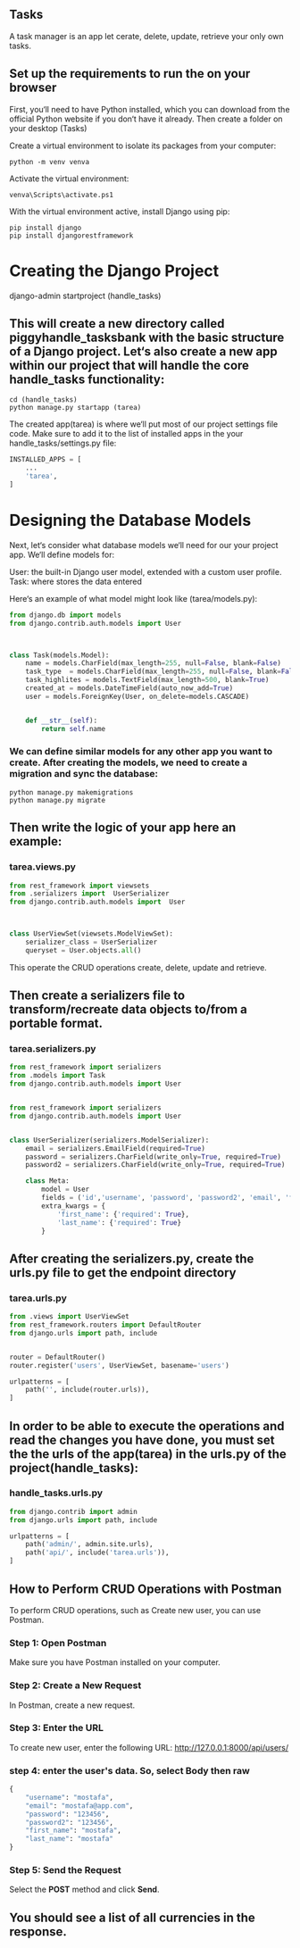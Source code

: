 ## Tasks

A task manager is an app let cerate, delete, update, retrieve your only own tasks.



## Set up the requirements to run the on your browser

First, you‘ll need to have Python installed, which you can download from the official Python website if you don‘t have it already. Then create a folder on your desktop (Tasks)

Create a virtual environment to isolate its packages from your computer:

```terminal(powershell)
python -m venv venva
```

Activate the virtual environment:

```terminal(powershell)
venva\Scripts\activate.ps1
```

With the virtual environment active, install Django using pip:

```terminal(powershell)
pip install django
pip install djangorestframework
```

# Creating the Django Project

django-admin startproject (handle_tasks)

## This will create a new directory called piggyhandle_tasksbank with the basic structure of a Django project. Let‘s also create a new app within our project that will handle the core handle_tasks functionality:

```terminal(powershell)
cd (handle_tasks)
python manage.py startapp (tarea)
```

The created app(tarea) is where we‘ll put most of our project settings file code. Make sure to add it to the list of installed apps in the your handle_tasks/settings.py file:

```python
INSTALLED_APPS = [
    ...
    'tarea',
]
```

# Designing the Database Models

Next, let‘s consider what database models we‘ll need for our your project app. We‘ll define models for:

User: the built-in Django user model, extended with a custom user profile.
Task: where stores the data entered

Here‘s an example of what model might look like (tarea/models.py):

```python 
from django.db import models
from django.contrib.auth.models import User



class Task(models.Model):
    name = models.CharField(max_length=255, null=False, blank=False)
    task_type  = models.CharField(max_length=255, null=False, blank=False)
    task_highlites = models.TextField(max_length=500, blank=True)
    created_at = models.DateTimeField(auto_now_add=True)
    user = models.ForeignKey(User, on_delete=models.CASCADE)


    def __str__(self):
        return self.name
```


### We can define similar models for any other app you want to create.  After creating the models, we need to create a migration and sync the database:

```terminal(powershell)
python manage.py makemigrations 
python manage.py migrate
```


## Then write the logic of your app here an example:

### tarea.views.py

```python 
from rest_framework import viewsets
from .serializers import  UserSerializer
from django.contrib.auth.models import  User



class UserViewSet(viewsets.ModelViewSet):
    serializer_class = UserSerializer
    queryset = User.objects.all()

```

This operate the CRUD operations create, delete, update and retrieve.


## Then create a serializers file to transform/recreate data objects to/from a portable format.

### tarea.serializers.py 


```python
from rest_framework import serializers
from .models import Task
from django.contrib.auth.models import User


from rest_framework import serializers
from django.contrib.auth.models import User


class UserSerializer(serializers.ModelSerializer):
    email = serializers.EmailField(required=True)
    password = serializers.CharField(write_only=True, required=True)
    password2 = serializers.CharField(write_only=True, required=True)

    class Meta:
        model = User
        fields = ('id','username', 'password', 'password2', 'email', 'first_name', 'last_name')
        extra_kwargs = {
            'first_name': {'required': True},
            'last_name': {'required': True}
        }

```

## After creating the serializers.py, create the urls.py file to get the endpoint directory 

### tarea.urls.py

```python
from .views import UserViewSet
from rest_framework.routers import DefaultRouter
from django.urls import path, include


router = DefaultRouter()
router.register('users', UserViewSet, basename='users')

urlpatterns = [
    path('', include(router.urls)),
]
```

## In order to be able to execute the operations and read the changes you have done, you must set the the urls of the app(tarea) in the urls.py of the project(handle_tasks):

### handle_tasks.urls.py

```python
from django.contrib import admin
from django.urls import path, include

urlpatterns = [
    path('admin/', admin.site.urls),
    path('api/', include('tarea.urls')),
]
```

## How to Perform CRUD Operations with Postman

To perform CRUD operations, such as Create new user, you can use Postman. 

### Step 1: Open Postman

Make sure you have Postman installed on your computer.

### Step 2: Create a New Request

In Postman, create a new request.

### Step 3: Enter the URL

To create new user, enter the following URL: http://127.0.0.1:8000/api/users/

### step 4: enter the user's data. So, select Body then raw

```python
{
    "username": "mostafa",
    "email": "mostafa@app.com",
    "password": "123456",
    "password2": "123456",
    "first_name": "mostafa",
    "last_name": "mostafa"
}
```

### Step 5: Send the Request

Select the **POST** method and click **Send**.

You should see a list of all currencies in the response.
---